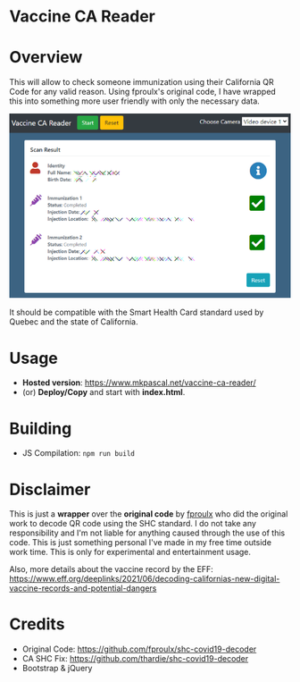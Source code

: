 # Vaccine CA Reader

# Overview
This will allow to check someone immunization using their California QR Code for any valid reason. Using fproulx's original code, I have wrapped this into something more user friendly with only the necessary data.

![interface](interface.png)

It should be compatible with the Smart Health Card standard used by Quebec and the state of California.

# Usage
- **Hosted version**: https://www.mkpascal.net/vaccine-ca-reader/
- (or) **Deploy/Copy** and start with **index.html**.

# Building
- JS Compilation: `npm run build`

# Disclaimer
This is just a **wrapper** over the **original code** by [fproulx](https://github.com/fproulx/shc-covid19-decoder) who did the original work to decode QR code using the SHC standard. I do not take any responsibility and I'm not liable for anything caused through the use of this code. This is just something personal I've made in my free time outside work time. This is only for experimental and entertainment usage. 

Also, more details about the vaccine record by the EFF: https://www.eff.org/deeplinks/2021/06/decoding-californias-new-digital-vaccine-records-and-potential-dangers

# Credits
- Original Code: https://github.com/fproulx/shc-covid19-decoder
- CA SHC Fix: https://github.com/thardie/shc-covid19-decoder
- Bootstrap & jQuery